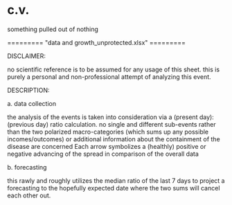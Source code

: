 # c.v.
something pulled out of nothing

========= "data and growth_unprotected.xlsx" =========

DISCLAIMER:

no scientific reference is to be assumed for any usage of this sheet. 
this is purely a personal and non-professional attempt of analyzing this event.

DESCRIPTION:

a. data collection

the analysis of the events is taken into consideration via a (present day):(previous day) ratio calculation.
no single and different sub-events rather than the two polarized macro-categories (which sums up any possible incomes/outcomes) or additional information about the containment of the disease are concerned
Each arrow symbolizes a (healthly) positive or negative advancing of the spread in comparison of the overall data

b. forecasting

this rawly and roughly utilizes the median ratio of the last 7 days to project a forecasting to the hopefully expected date where the two sums will cancel each other out.
